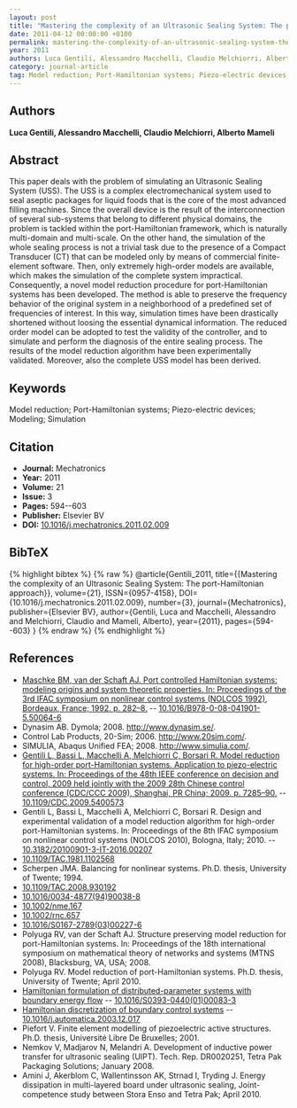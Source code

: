 ```yaml
---
layout: post
title: "Mastering the complexity of an Ultrasonic Sealing System: The port-Hamiltonian approach"
date: 2011-04-12 00:00:00 +0100
permalink: mastering-the-complexity-of-an-ultrasonic-sealing-system-the-port-hamiltonian-approach
year: 2011
authors: Luca Gentili, Alessandro Macchelli, Claudio Melchiorri, Alberto Mameli
category: journal-article
tag: Model reduction; Port-Hamiltonian systems; Piezo-electric devices; Modeling; Simulation
---
```

 
## Authors
**Luca Gentili, Alessandro Macchelli, Claudio Melchiorri, Alberto Mameli**
 
## Abstract
This paper deals with the problem of simulating an Ultrasonic Sealing System (USS). The USS is a complex electromechanical system used to seal aseptic packages for liquid foods that is the core of the most advanced filling machines. Since the overall device is the result of the interconnection of several sub-systems that belong to different physical domains, the problem is tackled within the port-Hamiltonian framework, which is naturally multi-domain and multi-scale. On the other hand, the simulation of the whole sealing process is not a trivial task due to the presence of a Compact Transducer (CT) that can be modeled only by means of commercial finite-element software. Then, only extremely high-order models are available, which makes the simulation of the complete system impractical. Consequently, a novel model reduction procedure for port-Hamiltonian systems has been developed. The method is able to preserve the frequency behavior of the original system in a neighborhood of a predefined set of frequencies of interest. In this way, simulation times have been drastically shortened without loosing the essential dynamical information. The reduced order model can be adopted to test the validity of the controller, and to simulate and perform the diagnosis of the entire sealing process. The results of the model reduction algorithm have been experimentally validated. Moreover, also the complete USS model has been derived.
 
## Keywords
Model reduction; Port-Hamiltonian systems; Piezo-electric devices; Modeling; Simulation
 
## Citation
- **Journal:** Mechatronics
- **Year:** 2011
- **Volume:** 21
- **Issue:** 3
- **Pages:** 594--603
- **Publisher:** Elsevier BV
- **DOI:** [10.1016/j.mechatronics.2011.02.009](https://doi.org/10.1016/j.mechatronics.2011.02.009)
 
## BibTeX
{% highlight bibtex %}
{% raw %}
@article{Gentili_2011,
  title={{Mastering the complexity of an Ultrasonic Sealing System: The port-Hamiltonian approach}},
  volume={21},
  ISSN={0957-4158},
  DOI={10.1016/j.mechatronics.2011.02.009},
  number={3},
  journal={Mechatronics},
  publisher={Elsevier BV},
  author={Gentili, Luca and Macchelli, Alessandro and Melchiorri, Claudio and Mameli, Alberto},
  year={2011},
  pages={594--603}
}
{% endraw %}
{% endhighlight %}
 
## References
- [Maschke BM, van der Schaft AJ. Port controlled Hamiltonian systems: modeling origins and system theoretic properties. In: Proceedings of the 3rd IFAC symposium on nonlinear control systems (NOLCOS 1992), Bordeaux, France; 1992. p. 282–8.](port-controlled-hamiltonian-systems-modelling-origins-and-systemtheoretic-properties-93) -- [10.1016/B978-0-08-041901-5.50064-6](https://doi.org/10.1016/B978-0-08-041901-5.50064-6)
- Dynasim AB. Dymola; 2008. <http://www.dynasim.se/>.
- Control Lab Products, 20-Sim; 2006. <http://www.20sim.com/>.
- SIMULIA, Abaqus Unified FEA; 2008. <http://www.simulia.com/>.
- [Gentili L, Bassi L, Macchelli A, Melchiorri C, Borsari R. Model reduction for high-order port-Hamiltonian systems. Application to piezo-electric systems. In: Proceedings of the 48th IEEE conference on decision and control, 2009 held jointly with the 2009 28th Chinese control conference (CDC/CCC 2009), Shanghai, PR China; 2009. p. 7285–90.](model-reduction-for-high-order-port-hamiltonian-systems-application-to-piezo-electric-systems) -- [10.1109/CDC.2009.5400573](https://doi.org/10.1109/CDC.2009.5400573)
- Gentili L, Bassi L, Macchelli A, Melchiorri C, Borsari R. Design and experimental validation of a model reduction algorithm for high-order port-Hamiltonian systems. In: Proceedings of the 8th IFAC symposium on nonlinear control systems (NOLCOS 2010), Bologna, Italy; 2010. -- [10.3182/20100901-3-IT-2016.00207](https://doi.org/10.3182/20100901-3-IT-2016.00207)
- [10.1109/TAC.1981.1102568](https://doi.org/10.1109/TAC.1981.1102568)
- Scherpen JMA. Balancing for nonlinear systems. Ph.D. thesis, University of Twente; 1994.
- [10.1109/TAC.2008.930192](https://doi.org/10.1109/TAC.2008.930192)
- [10.1016/0034-4877(94)90038-8](https://doi.org/10.1016/0034-4877(94)90038-8)
- [10.1002/nme.167](https://doi.org/10.1002/nme.167)
- [10.1002/rnc.657](https://doi.org/10.1002/rnc.657)
- [10.1016/S0167-2789(03)00227-6](https://doi.org/10.1016/S0167-2789(03)00227-6)
- Polyuga RV, van der Schaft AJ. Structure preserving model reduction for port-Hamiltonian systems. In: Proceedings of the 18th international symposium on mathematical theory of networks and systems (MTNS 2008), Blacksburg, VA, USA; 2008.
- Polyuga RV. Model reduction of port-Hamiltonian systems. Ph.D. thesis, University of Twente; April 2010.
- [Hamiltonian formulation of distributed-parameter systems with boundary energy flow](hamiltonian-formulation-of-distributed-parameter-systems-with-boundary-energy-flow) -- [10.1016/S0393-0440(01)00083-3](https://doi.org/10.1016/S0393-0440(01)00083-3)
- [Hamiltonian discretization of boundary control systems](hamiltonian-discretization-of-boundary-control-systems) -- [10.1016/j.automatica.2003.12.017](https://doi.org/10.1016/j.automatica.2003.12.017)
- Piefort V. Finite element modelling of piezoelectric active structures. Ph.D. thesis, Université Libre De Bruxelles; 2001.
- Nemkov V, Madjarov N, Melandri A. Development of inductive power transfer for ultrasonic sealing (UIPT). Tech. Rep. DR0020251, Tetra Pak Packaging Solutions; January 2008.
- Amini J, Akerblom C, Wallentinsson AK, Strnad I, Tryding J. Energy dissipation in multi-layered board under ultrasonic sealing, Joint-competence study between Stora Enso and Tetra Pak; April 2010.

